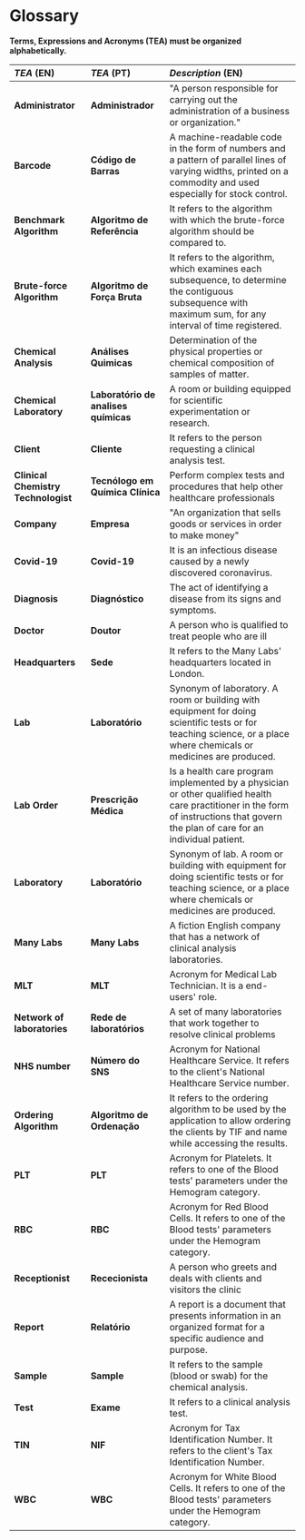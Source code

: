 # Glossary

**Terms, Expressions and Acronyms (TEA) must be organized alphabetically.**


| **_TEA_** (EN)  | **_TEA_** (PT) | **_Description_** (EN)                                           |                                       
|:------------------------|:-----------------|:--------------------------------------------|
| **Administrator** | **Administrador** | "A person responsible for carrying out the administration of a business or organization."|
| **Barcode** | **Código de Barras** | A machine-readable code in the form of numbers and a pattern of parallel lines of varying widths, printed on a commodity and used especially for stock control.  |
| **Benchmark Algorithm** | **Algoritmo de Referência** | It refers to the algorithm with which the brute-force algorithm should be compared to. |
| **Brute-force Algorithm** | **Algoritmo de Força Bruta** | It refers to the algorithm, which examines each subsequence, to determine the contiguous subsequence with maximum sum, for any interval of time registered. |
| **Chemical Analysis** | **Análises Quimicas** | Determination of the physical properties or chemical composition of samples of matter. |
| **Chemical Laboratory** | **Laboratório de analises químicas** | A room or building equipped for scientific experimentation or research. |
| **Client** | **Cliente** | It refers to the person requesting a clinical analysis test. |
| **Clinical Chemistry Technologist** | **Tecnólogo em Química Clínica** | Perform complex tests and procedures that help other healthcare professionals |
| **Company** | **Empresa** | "An organization that sells goods or services in order to make money"|
| **Covid-19** | **Covid-19** | It is an infectious disease caused by a newly discovered coronavirus. |
| **Diagnosis** | **Diagnóstico** | The act of identifying a disease from its signs and symptoms. |
| **Doctor** | **Doutor** | A person who is qualified to treat people who are ill |
| **Headquarters** | **Sede** | It refers to the Many Labs' headquarters located in London. |
| **Lab** | **Laboratório** | Synonym of laboratory. A room or building with equipment for doing scientific tests or for teaching science, or a place where chemicals or medicines are produced.|
| **Lab Order** | **Prescrição Médica** | Is a health care program implemented by a physician or other qualified health care practitioner in the form of instructions that govern the plan of care for an individual patient.|
| **Laboratory** | **Laboratório** | Synonym of lab. A room or building with equipment for doing scientific tests or for teaching science, or a place where chemicals or medicines are produced.|
| **Many Labs** | **Many Labs** | A fiction English company that has a network of clinical analysis laboratories. |
| **MLT** | **MLT** | Acronym for Medical Lab Technician. It is a end-users' role. |
| **Network of laboratories** | **Rede de laboratórios** | A set of many laboratories that work together to resolve clinical problems |
| **NHS number** | **Número do SNS** | Acronym for National Healthcare Service. It refers to the client's National Healthcare Service number. |
| **Ordering Algorithm** | **Algoritmo de Ordenação** | It refers to the ordering algorithm to be used by the application to allow ordering the clients by TIF and name while accessing the results. |
| **PLT** | **PLT** | Acronym for Platelets. It refers to one of the Blood tests' parameters under the Hemogram category. |
| **RBC** | **RBC** | Acronym for Red Blood Cells. It refers to one of the Blood tests' parameters under the Hemogram category. |
| **Receptionist** | **Rececionista** | A person who greets and deals with clients and visitors the clinic |
| **Report** | **Relatório** | A report is a document that presents information in an organized format for a specific audience and purpose. |
| **Sample** | **Sample** | It refers to the sample (blood or swab) for the chemical analysis. |
| **Test** | **Exame** | It refers to a clinical analysis test. |
| **TIN** | **NIF** | Acronym for Tax Identification Number. It refers to the client's Tax Identification Number. |
| **WBC** | **WBC** | Acronym for White Blood Cells. It refers to one of the Blood tests' parameters under the Hemogram category. |